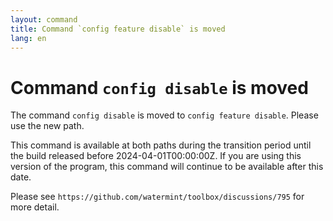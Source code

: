 ```yaml
---
layout: command
title: Command `config feature disable` is moved
lang: en
---
```


# Command `config disable` is moved

The command `config disable` is moved to `config feature disable`. Please use the new path.

This command is available at both paths during the transition period until the build released before 2024-04-01T00:00:00Z. If you are using this version of the program, this command will continue to be available after this date.

Please see `https://github.com/watermint/toolbox/discussions/795` for more detail.


